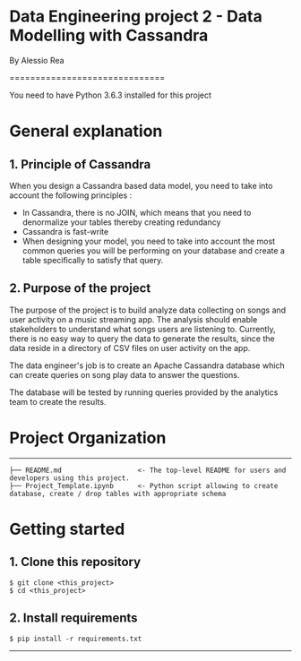 # Data Engineering project 2 - Data Modelling with Cassandra

By Alessio Rea

==============================

You need to have Python 3.6.3 installed for this project

# General explanation

## 1. Principle of Cassandra

When you design a Cassandra based data model, you need to take into account the following principles :

- In Cassandra, there is no JOIN, which means that you need to denormalize your tables thereby creating redundancy
- Cassandra is fast-write
- When designing your model, you need to take into account the most common queries you will be performing on your database and create a table specifically to satisfy that query.

## 2. Purpose of the project

The purpose of the project is to build analyze data collecting on songs and user activity on a music streaming app. The analysis should enable stakeholders to understand what songs users are listening to. Currently, there is no easy way to query the data to generate the results, since the data reside in a directory of CSV files on user activity on the app.

The data engineer's job is to create an Apache Cassandra database which can create queries on song play data to answer the questions. 

The database will be tested by running queries provided by the analytics team to create the results.



# Project Organization 
----------------------

    ├── README.md                   <- The top-level README for users and developers using this project.
    ├── Project_Template.ipynb      <- Python script allowing to create database, create / drop tables with appropriate schema



# Getting started

## 1. Clone this repository

```
$ git clone <this_project>
$ cd <this_project>
```

## 2. Install requirements

```
$ pip install -r requirements.txt
```
--------

